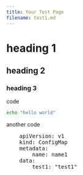 ```yaml
---
title: Your Test Page
filename: test1.md
---
```


# heading 1
## heading 2
### heading 3

code
```bash
echo "hello world"
```

another code
<pre>
    apiVersion: v1
    kind: ConfigMap
    metadata:
        name: name1
    data:
        test1: "test1"
</pre>